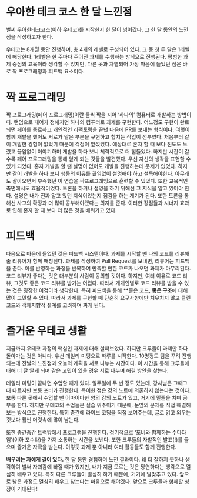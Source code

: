 # 우아한 테크 코스 한 달 느낀점

벌써 우아한테크코스(이하 우테코)를 시작한지 한 달이 넘어갔다. 그 한 달 동안의 느낀점을 작성하고자 한다.

우테코는 8개월 동안 진행하며, 총 4개의 레벨로 구성되어 있다. 그 중 첫 두 달은 1레벨에 해당한다. 1레벨은 한 주마다 주어진 과제를 수행하는 방식으로 진행된다. 평범한 과제 중심의 교육이라 생각할 수 있지만, 다른 곳과 차별되어 가장 마음에 들었던 점은 바로 짝 프로그래밍과 피드백 요소이다.



# 짝 프로그래밍

짝 프로그래밍(페어 프로그래밍)이란 둘씩 짝을 지어 ‘하나의’ 컴퓨터로 개발하는 방법이다. 랜덤으로 페어가 정해지면 하나의 컴퓨터로 과제를 구현한다. 어느정도 구현이 완료되면 페어를 종료하고 개인적인 리팩토링을 끝낸 다음에 PR를 보내는 형식이다. 여럿이 함께 개발을 했어도 서로가 맡은 부분을 구현하고 합치는 작업이 전부였다. 처음부터 같이 개발한 경험이 없었기 때문에 걱정이 앞섰었다. 예상대로 혼자 할 때 보다 진도도 느렸고 끊임없이 이야기하며 개발을 하다 보니 체력적으로 더 힘들었다. 하지만 시간이 갈수록 페어 프로그래밍을 통해 얻게 되는 것들을 발견했다. 우선 자신의 생각을 표현할 수 있게 되었다. 혼자 개발을 할 땐 설명이 없어도 개발을 진행하는데 문제가 없었다. 하지만 같이 개발을 하다 보니 행동의 이유를 끊임없이 설명해야 하고 설득해야한다. 아무래도 살아오면서 부족했던 이 연습을 짝프로그래밍으로 훈련할 수 있었다. 또한 교육적인 측면에서도 효율적이었다. 토론을 하거나 설명을 하기 위해선 그 지식을 알고 있어야 한다. 설명은 내가 진짜 알고 있던 지식이었는지 점검을 하는 계기가 된다. 또한 토론을 통해선 사고의 확장과 더 많이 공부해야겠다는 의지를 준다. 이러한 장점들과 시너지 효과로 인해 혼자 할 때 보다 더 많은 것을 배워가고 있다.



# 피드백

다음으로 마음에 들었던 것은 피드백 시스템이다. 과제를 시작할 땐 나의 코드를 리뷰해 줄 리뷰어가 함께 매칭된다. 과제를 작성하여 Pull Request를 보내면, 리뷰어는 피드백을 준다. 이를 반영하는 과정을 반복하여 만족할 만한 코드가 나오면 과제가 마무리된다. 코드 리뷰가 좋다는 것은 대부분의 사람이 동의할 것이다. 하지만, 여러 이유로 코드 리뷰, 그것도 좋은 코드 리뷰를 받기는 어렵다. 따라서 개개인별로 코드 리뷰를 받을 수 있는 것은 굉장한 이점이라 생각한다. 특히 피드백을 통해 **좋은 코드, **좋은 구조**에 대해 많이 고민할 수 있다. 따라서 과제를 구현할 때 단순히 요구사항에만 치우치지 않고 클린 코드와 객체지향적 설계를 고려하며 짜게 된다.



# 즐거운 우테코 생활

지금까지 우테코 과정의 핵심인 과제에 대해 살펴보았다. 하지만 크루들이 과제만 하다 돌아가는 것은 아니다. 우선 데일리 미팅으로 하루를 시작한다. 10명정도 팀을 꾸려 진행되는데 전날의 느낀점과 오늘의 계획을 서로 나누는 시간이다. 이 시간을 통해 크루들에 대해 더 잘 알게 되며 같은 고민이 있을 경우 서로 나누며 해결 방안을 찾는다. 

데일리 미팅이 끝나면 수업할 때가 있다. 일주일에 두 번 정도 있는데, 강사님은 그때그때 다르지만 보통 포비가 진행한다. 특이한 점은 강의 노트에 의존하지 않는다는 것이다. 보통 다른 곳에서 수업할 땐 어마어마한 양의 강의 노트가 있고, 거기에 밑줄을 치며 공부를 한다. 하지만 우테코의 수업들은 실습 위주이기 때문에, 눈앞의 문제를 직접 해결해보는 방식으로 진행한다. 특히 중간에 라이브 코딩을 직접 보여주는데, 글로 읽고 외우는 것보다 훨씬 머릿속에 많이 남는다.

또한 중간중간 트랙방에서 프로그램을 진행한다. 정기적으로 ‘포비와 함께하는 수다타임’(이하 포수타)을 가져 소통하는 시간을 보낸다. 또한 크루들의 자발적인 발표(!)를 들으며 즐거운 자극을 받는다. 이렇듯 과제 뿐 아니라 여러 활동들도 함께 진행한다.



**배우려는 자에게 길이 있다.** 한 달 동안 경험하며 느낀 결과이다. 왜 더 잘하지 못하나 생각하여 벌써 자괴감에 빠질 때가 있지만, 내가 지금 모르는 것은 당연하다는 생각으로 열심히 배우고 있다. 특히 다른 크루들이 열심히 하기 때문에, 거기에 발맞추고 있다. 앞으로 남은 과정도 열심히 배우고 찾는다는 마음으로 해야겠다. 앞으로 크루들과 함께할 성장이 기대된다! 
